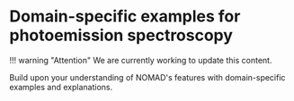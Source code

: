 # Domain-specific examples for photoemission spectroscopy

!!! warning "Attention"
    We are currently working to update this content.

Build upon your understanding of NOMAD's features with domain-specific examples and explanations.

<!--- ### Contextualization for the technique and the scientific domain TODO-->

<!--- - [pynxtools-mpes](https://fairmat-nfdi.github.io/pynxtools-mpes/)-->

